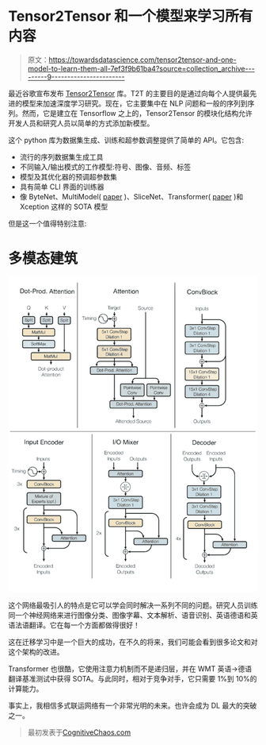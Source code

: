 # Tensor2Tensor 和一个模型来学习所有内容

> 原文：<https://towardsdatascience.com/tensor2tensor-and-one-model-to-learn-them-all-7ef3f9b61ba4?source=collection_archive---------9----------------------->

最近谷歌宣布发布 [Tensor2Tensor](https://github.com/tensorflow/tensor2tensor) 库。T2T 的主要目的是通过向每个人提供最先进的模型来加速深度学习研究。现在，它主要集中在 NLP 问题和一般的序列到序列。然而，它是建立在 Tensorflow 之上的，Tensor2Tensor 的模块化结构允许开发人员和研究人员以简单的方式添加新模型。

这个 python 库为数据集生成、训练和超参数调整提供了简单的 API。它包含:

*   流行的序列数据集生成工具
*   不同输入/输出模式的工作模型:符号、图像、音频、标签
*   模型及其优化器的预调超参数集
*   具有简单 CLI 界面的训练器
*   像 ByteNet、MultiModel( [paper](https://arxiv.org/pdf/1706.05137.pdf) )、SliceNet、Transformer( [paper](https://arxiv.org/pdf/1706.03762.pdf) )和 Xception 这样的 SOTA 模型

但是这一个值得特别注意:

# 多模态建筑

![](img/f9ad4ed1c73bdae1fedd5675f6b27089.png)

这个网络最吸引人的特点是它可以学会同时解决一系列不同的问题。研究人员训练同一个神经网络来进行图像分类、图像字幕、文本解析、语音识别、英语德语和英语法语翻译。它在每一个方面都做得很好！

这在迁移学习中是一个巨大的成功，在不久的将来，我们可能会看到很多论文和对这个架构的改进。

Transformer 也很酷，它使用注意力机制而不是递归层，并在 WMT 英语->德语翻译基准测试中获得 SOTA。与此同时，相对于竞争对手，它只需要 1%到 10%的计算能力。

事实上，我相信多式联运网络有一个非常光明的未来。也许会成为 DL 最大的突破之一。

> 最初发表于[CognitiveChaos.com](http://cognitivechaos.com/tensor2tensor-and-one-model-to-learn-them-all/)